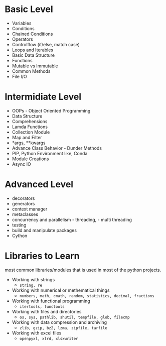 # Basic Level

- Variables
- Conditions
- Chained Conditions
- Operators
- Controlflow (if/else, match case)
- Loops and Iterables
- Basic Data Structure
- Functions
- Mutable vs Immutable
- Common Methods
- File I/O

# Intermidiate Level

- OOPs - Object Oriented Programming
- Data Structure
- Comprehensions
- Lamda Functions
- Collection Module
- Map and Filter
- \*args, \*\*kwargs
- Advance Class Behavior - Dunder Methods
- PIP, Python Environment like, Conda
- Module Creations
- Async IO

# Advanced Level

- decorators
- generators
- context manager
- metaclasses
- concurrency and parallelism - threading, - multi threading
- testing
- build and manipulate packages
- Cython

# Libraries to Learn

most common libraries/modules that is used in most of the python projects.

- Working with strings
  - `string, re`
- Working with numerical or methematical things
  - `numbers, math, cmath, random, statistics, decimal, fractions`
- Working with functional programming
  - `itertools, functools`
- Working with files and directories
  - `os, sys, pathlib, shutil, tempfile, glob, filecmp`
- Working with data compression and archiving
  - `zlib, gzip, bz2, lzma, zipfile, tarfile`
- Working with excel files
  - `openpyxl, xlrd, xlsxwriter`
